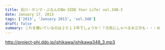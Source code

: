 ```yaml
---
title: 石川・ホンマ・ぶるんのBe-SIDE Your Life! vol.348-3
date: January 17, 2013
tags: ['2013', 'January 2013', 'vol.348']
draft: false
summary: これを聴いているのは２０１３年でしょうか！？元気にしゃべるお三方も・・・おそらくお正月は同じ現場に いるわけでありやして～～。あ、私もです。ううん、どんな新年を迎えているのだろうか・・・ＮＡＭＡＥ
---
```


http://project-phi.ddo.jp/ishikawa/ishikawa348_3.mp3